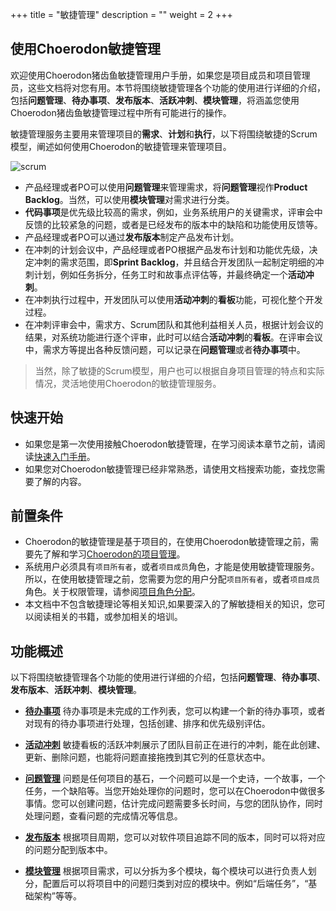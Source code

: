 ﻿+++
title = "敏捷管理"
description = ""
weight = 2
+++

## 使用Choerodon敏捷管理

欢迎使用Choerodon猪齿鱼敏捷管理用户手册，如果您是项目成员和项目管理员，这些文档将对您有用。本节将围绕敏捷管理各个功能的使用进行详细的介绍，包括**问题管理**、**待办事项**、**发布版本**、**活跃冲刺**、**模块管理**，将涵盖您使用Choerodon猪齿鱼敏捷管理过程中所有可能进行的操作。

敏捷管理服务主要用来管理项目的**需求**、**计划**和**执行**，以下将围绕敏捷的Scrum模型，阐述如何使用Choerodon的敏捷管理来管理项目。

![](/docs/user-guide/agile/imge/scrum.png "scrum")

- 产品经理或者PO可以使用**问题管理**来管理需求，将**问题管理**视作**Product Backlog**。当然，可以使用**模块管理**对需求进行分类。
- **代码事项**是优先级比较高的需求，例如，业务系统用户的关键需求，评审会中反馈的比较紧急的问题，或者是已经发布的版本中的缺陷和功能使用反馈等。
- 产品经理或者PO可以通过**发布版本**制定产品发布计划。
- 在冲刺的计划会议中，产品经理或者PO根据产品发布计划和功能优先级，决定冲刺的需求范围，即**Sprint Backlog**，并且结合开发团队一起制定明细的冲刺计划，例如任务拆分，任务工时和故事点评估等，并最终确定一个**活动冲刺**。
- 在冲刺执行过程中，开发团队可以使用**活动冲刺**的**看板**功能，可视化整个开发过程。
- 在冲刺评审会中，需求方、Scrum团队和其他利益相关人员，根据计划会议的结果，对系统功能进行逐个评审，此时可以结合**活动冲刺**的**看板**。在评审会议中，需求方等提出各种反馈问题，可以记录在**问题管理**或者**待办事项**中。


<blockquote class="note">
    当然，除了敏捷的Scrum模型，用户也可以根据自身项目管理的特点和实际情况，灵活地使用Choerodon的敏捷管理服务。
</blockquote>

## 快速开始

 - 如果您是第一次使用接触Choerodon敏捷管理，在学习阅读本章节之前，请阅读[快速入门手册](../../quick-start/scrum/)。
 - 如果您对Choerodon敏捷管理已经非常熟悉，请使用文档搜索功能，查找您需要了解的内容。

## 前置条件

 - Choerodon的敏捷管理是基于项目的，在使用Choerodon敏捷管理之前，需要先了解和学习[Choerodon的项目管理](../../quick-start/project)。
 - 系统用户必须具有`项目所有者`，或者`项目成员`角色，才能是使用敏捷管理服务。所以，在使用敏捷管理之前，您需要为您的用户分配`项目所有者`，或者`项目成员`角色。关于权限管理，请参阅[项目角色分配](.././system-configuration/project/role-assignment/)。
 - 本文档中不包含敏捷理论等相关知识,如果要深入的了解敏捷相关的知识，您可以阅读相关的书籍，或参加相关的培训。

## 功能概述

以下将围绕敏捷管理各个功能的使用进行详细的介绍，包括**问题管理**、**待办事项**、**发布版本**、**活跃冲刺**、**模块管理**。

- [**待办事项**](./backlog) 待办事项是未完成的工作列表，您可以构建一个新的待办事项，或者对现有的待办事项进行处理，包括创建、排序和优先级别评估。

- [**活动冲刺**](./sprint) 敏捷看板的活跃冲刺展示了团队目前正在进行的冲刺，能在此创建、更新、删除问题，也能将问题直接拖拽到其它列的任意状态中。

- [**问题管理**](./issue) 问题是任何项目的基石，一个问题可以是一个史诗，一个故事，一个任务，一个缺陷等。当您开始处理你的问题时，您可以在Choerodon中做很多事情。您可以创建问题，估计完成问题需要多长时间，与您的团队协作，同时处理问题，查看问题的完成情况等信息。

- [**发布版本**](./release) 根据项目周期，您可以对软件项目追踪不同的版本，同时可以将对应的问题分配到版本中。

- [**模块管理**](./component) 根据项目需求，可以分拆为多个模块，每个模块可以进行负责人划分，配置后可以将项目中的问题归类到对应的模块中。例如“后端任务”，“基础架构”等等。

